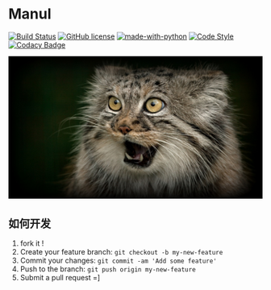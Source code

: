 # Manul

[![Build Status](https://travis-ci.org/edison7500/manul.svg?branch=master)](https://travis-ci.org/edison7500/manul)
[![GitHub license](https://img.shields.io/github/license/edison7500/manul.svg)](https://github.com/edison7500/manul/blob/master/LICENSE)
[![made-with-python](https://img.shields.io/badge/Made%20with-Python-1f425f.svg)](https://www.python.org/)
[![Code Style](https://img.shields.io/badge/code%20style-black-000000.svg)](https://github.com/psf/black)
[![Codacy Badge](https://api.codacy.com/project/badge/Grade/dea1adba8ab14282a7f1ec6de527ad57)](https://www.codacy.com/manual/edison7500/manul?utm_source=github.com&amp;utm_medium=referral&amp;utm_content=edison7500/manul&amp;utm_campaign=Badge_Grade)

![manul cat](./images/5a65b3cfe245c.jpg)


## 如何开发
1. fork it !
2. Create your feature branch: ```git checkout -b my-new-feature```
3. Commit your changes: ```git commit -am 'Add some feature'```
4. Push to the branch: ```git push origin my-new-feature```
5. Submit a pull request =]